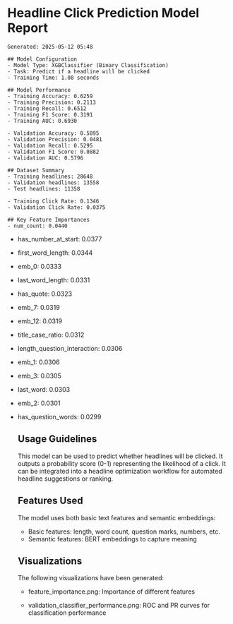 # Headline Click Prediction Model Report
    Generated: 2025-05-12 05:48

    ## Model Configuration
    - Model Type: XGBClassifier (Binary Classification)
    - Task: Predict if a headline will be clicked
    - Training Time: 1.08 seconds

    ## Model Performance
    - Training Accuracy: 0.6259
    - Training Precision: 0.2113
    - Training Recall: 0.6512
    - Training F1 Score: 0.3191
    - Training AUC: 0.6930
    
    - Validation Accuracy: 0.5895
    - Validation Precision: 0.0481
    - Validation Recall: 0.5295
    - Validation F1 Score: 0.0882
    - Validation AUC: 0.5796
    
    ## Dataset Summary
    - Training headlines: 28648
    - Validation headlines: 13558
    - Test headlines: 11358
    
    - Training Click Rate: 0.1346
    - Validation Click Rate: 0.0375
    
    ## Key Feature Importances
    - num_count: 0.0440
- has_number_at_start: 0.0377
- first_word_length: 0.0344
- emb_0: 0.0333
- last_word_length: 0.0331
- has_quote: 0.0323
- emb_7: 0.0319
- emb_12: 0.0319
- title_case_ratio: 0.0312
- length_question_interaction: 0.0306
- emb_1: 0.0306
- emb_3: 0.0305
- last_word: 0.0303
- emb_2: 0.0301
- has_question_words: 0.0299

    ## Usage Guidelines
    
    This model can be used to predict whether headlines will be clicked.
    It outputs a probability score (0-1) representing the likelihood of a click.
    It can be integrated into a headline optimization workflow for automated
    headline suggestions or ranking.
    
    ## Features Used
    The model uses both basic text features and semantic embeddings:
    - Basic features: length, word count, question marks, numbers, etc.
    - Semantic features: BERT embeddings to capture meaning

    ## Visualizations
    The following visualizations have been generated:
    - feature_importance.png: Importance of different features
    
    - validation_classifier_performance.png: ROC and PR curves for classification performance
    